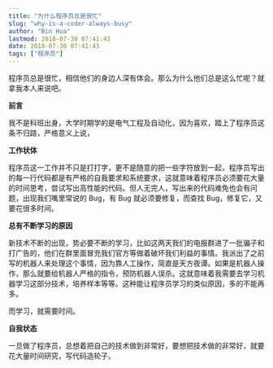 ```yaml
---
title: "为什么程序员总是很忙"
slug: "why-is-a-coder-always-busy"
author: "Bin Hua"
lastmod: 2018-07-30 07:41:43
date: 2018-07-30 07:41:43
tags: ["程序员"]
---
```


程序员总是很忙，相信他们的身边人深有体会。那么为什么他们总是这么忙呢？就拿我本人来说吧。

**前言**

我不是科班出身，大学时期学的是电气工程及自动化，因为喜欢，踏上了程序员这条不归路，严格意义上说，

**工作状体**

程序员这一工作并不只是打打字，更不是随意的把一些字符放到一起，程序员写出的每一行代码都是有严格的自我要求和系统要求，这就意味着程序员必须要花大量的时间思考，尝试写出高性能的代码。但人无完人，写出来的代码难免也会有问题，出现我们嘴里常说的 Bug，有 Bug 就必须要修复，而查找 Bug，修复它，又要花很多时间。

**总有不断学习的原因**

新技术不断的出现，势必要不断的学习，比如这两天我们的电报群进了一批骗子和打广告的，他们在群里面冒充我们官方等做着破坏我们利益的事情。我派出了之前写的机器人来处理这个事情，因为靠人工操作，简直是天方夜谭。如果是机器人操作，那么就要给机器人严格的指令，预防机器人误杀。这就意味着我需要去学习机器学习这部分技术，培养样本等等。这种能让程序员学习的类似原因，多的不能再多。

而学习，就需要时间。

**自我状态**

一旦做了程序员，总想着把自己的技术做到非常好，要想把技术做的非常好，就要花大量时间研究，写代码造轮子。